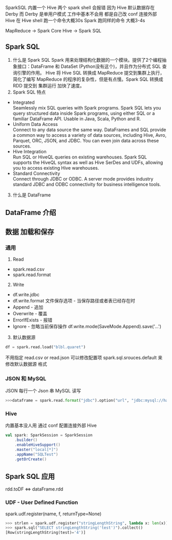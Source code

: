 SparkSQL 内置一个 Hive
两个 spark shell 会报错 因为 Hive 默认数据存在 Derby 而 Derby 是单用户模式
工作中基本不会用 都是自己改 conf 连接外部 Hive
在 Hive shell 跑一个命令大概30s Spark 跑同样的命令 大概3-4s


MapReduce -> Spark Core
Hive -> Spark SQL

## Spark SQL
1. 什么是 Spark SQL
Spark 用来处理结构化数据的一个模块。提供了2个编程抽象接口：DataFrame 和 DataSet (Python没有这个)，并且作为分布式 SQL 查询引擎的作用。
Hive 将 Hive SQL 转换成 MapReduce 提交到集群上执行，简化了编写 MapReduce 的程序的复杂性，但是有点慢。Spark SQL 转换成 RDD 提交到 集群运行 加快了速度。
2. Spark SQL 特点
* Integrated\
Seamlessly mix SQL queries with Spark programs.
Spark SQL lets you query structured data inside Spark programs, using either SQL or a familiar DataFrame API. Usable in Java, Scala, Python and R.
* Uniform Data Access\
Connect to any data source the same way.
DataFrames and SQL provide a common way to access a variety of data sources, including Hive, Avro, Parquet, ORC, JSON, and JDBC. You can even join data across these sources.
* Hive Integration\
Run SQL or HiveQL queries on existing warehouses.
Spark SQL supports the HiveQL syntax as well as Hive SerDes and UDFs, allowing you to access existing Hive warehouses.
* Standard Connectivity\
Connect through JDBC or ODBC.
A server mode provides industry standard JDBC and ODBC connectivity for business intelligence tools.
3. 什么是 DataFrame


## DataFrame 介绍


## 数据 加载和保存
### 通用
1. Read
* spark.read.csv
* spark.read.format
2. Write
* df.write.jdbc
* df.write.format
文件保存选项 - 当保存路径或者表已经存在时
* Append - 追加
* Overwrite - 覆盖
* ErrorIfExists - 报错
* Ignore - 忽略当前保存操作
df.write.mode(SaveMode.Append).save('...')
3. 默认数据源
```python
df = spark.read.load("blbl.quaret")
```
不用指定 read.csv or read.json 可以修改配置项 spark.sql.srouces.default 来修改默认数据源 格式

### JSON 和 MySQL
JSON 每行一个 Json 串
MySQL 读写
```python
>>>dataframe = spark.read.format("jdbc").option("url", "jdbc:mysql://hadoop102/3306").option("dbtable", "emp").option("user", "root").option("password", "12345").load()
```

### Hive
内置基本没人用 通过 conf 配置连接外部 Hive
```scala
val spark: SparkSession = SparkSession
    .builder()
    .enableHiveSupport()
    .master("local[*]")
    .appName("SQLTest")
    .getOrCreate()
```

## Spark SQL 应用

rdd.toDF <=> dataFrame.rdd

### UDF - User Defined Function
spark.udf.register(name, f, returnType=None)
```python
>>> strlen = spark.udf.register("stringLengthString", lambda x: len(x))
>>> spark.sql("SELECT stringLengthString('test')").collect()
[Row(stringLengthString(test)='4')]
```